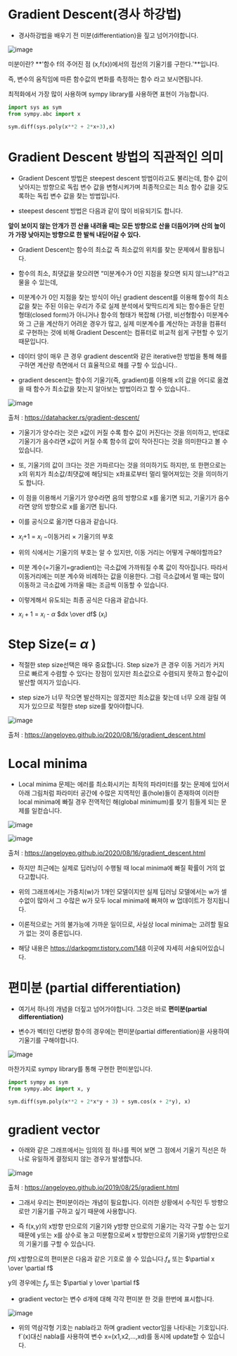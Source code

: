 # Gradient Descent(경사 하강법)

* 경사하강법을 배우기 전 미분(differentiation)을 짚고 넘어가야합니다.

![image](https://user-images.githubusercontent.com/44185037/211506599-c9e122c9-8279-4439-8174-cb53440b7f53.png)

미분이란? **'함수 f의 주어진 점 (x,f(x))에서의 접선의 기울기를 구한다.'**입니다.

즉, 변수의 움직임에 따른 함수값의 변화를 측정하는 함수 라고 보시면됩니다.

최적화에서 가장 많이 사용하며 sympy library를 사용하면 표현이 가능합니다.

```python
import sys as sym
from sympy.abc import x

sym.diff(sys.poly(x**2 + 2*x+3),x)
```
# Gradient Descent 방법의 직관적인 의미

* Gradient Descent 방법은 steepest descent 방법이라고도 불리는데, 함수 값이 낮아지는 방향으로 독립 변수 값을 변형시켜가며 최종적으로는 최소 함수 값을 갖도록하는 독립 변수 값을 찾는 방법입니다.

* steepest descent 방법은 다음과 같이 많이 비유되기도 합니다.

**앞이 보이지 않는 안개가 낀 산을 내려올 때는 모든 방향으로 산을 더듬어가며 산의 높이가 가장 낮아지는 방향으로 한 발씩 내딛어갈 수 있다.**

* Gradient Descent는 함수의 최소값 즉 최소값의 위치를 찾는 문제에서 활용됩니다. 

* 함수의 최소, 최댓값을 찾으려면 “미분계수가 0인 지점을 찾으면 되지 않느냐?”라고 물을 수 있는데,

* 미분계수가 0인 지점을 찾는 방식이 아닌 gradient descent를 이용해 함수의 최소값을 찾는 주된 이유는 우리가 주로 실제 분석에서 맞딱드리게 되는 함수들은 닫힌 형태(closed form)가 아니거나 함수의 형태가 복잡해 (가령, 비선형함수) 미분계수와 그 근을 계산하기 어려운 경우가 많고, 실제 미분계수를 계산하는 과정을 컴퓨터로 구현하는 것에 비해 Gradient Descent는 컴퓨터로 비교적 쉽게 구현할 수 있기 때문입니다.

* 데이터 양이 매우 큰 경우 gradient descent와 같은 iterative한 방법을 통해 해를 구하면 계산량 측면에서 더 효율적으로 해를 구할 수 있습니다..

* gradient descent는 함수의 기울기(즉, gradient)를 이용해 x의 값을 어디로 옮겼을 때 함수가 최소값을 찾는지 알아보는 방법이라고 할 수 있습니다..

![image](https://user-images.githubusercontent.com/44185037/211508080-256a0432-8e8c-4aea-94fa-93ad7c362b16.png)

출처 : https://datahacker.rs/gradient-descent/

* 기울기가 양수라는 것은 x값이 커질 수록 함수 값이 커진다는 것을 의미하고, 반대로 기울기가 음수라면 x값이 커질 수록 함수의 값이 작아진다는 것을 의미한다고 볼 수 있습니다.

* 또, 기울기의 값이 크다는 것은 가파르다는 것을 의미하기도 하지만, 또 한편으로는 x의 위치가 최소값/최댓값에 해당되는 x좌표로부터 멀리 떨어져있는 것을 의미하기도 합니다.

* 이 점을 이용해서 기울기가 양수라면 음의 방향으로 x를 옮기면 되고, 기울기가 음수라면 양의 방향으로 x를 옮기면 됩니다.

* 이를 공식으로 옮기면 다음과 같습니다.

* $x_i$+1 = $x_i$ −이동거리 $×$ 기울기의 부호

* 위의 식에서는 기울기의 부호는 알 수 있지만, 이동 거리는 어떻게 구해야할까요?

* 미분 계수(=기울기=gradient)는 극소값에 가까워질 수록 값이 작아집니다. 따라서 이동거리에는 미분 계수와 비례하는 값을 이용한다. 그럼 극소값에서 멀 때는 많이 이동하고 극소값에 가까울 때는 조금씩 이동할 수 있습니다.

* 이렇게해서 유도되는 최종 공식은 다음과 같습니다.

* $x_i+1$ = $x_i$ - $\alpha$ $dx \over df$ $(x_i)$

# Step Size(= $\alpha$ )

* 적절한 step size선택은 매우 중요합니다. Step size가 큰 경우 이동 거리가 커지므로 빠르게 수렴할 수 있다는 장점이 있지만 최소값으로 수렴되지 못하고 함수값이 발산할 여지가 있습니다.

* step size가 너무 작으면 발산하지는 않겠지만 최소값을 찾는데 너무 오래 걸릴 여지가 있으므로 적절한 step size를 찾아야합니다.

![image](https://user-images.githubusercontent.com/44185037/211530836-fbaa4966-84e6-4977-ae4e-182afea1b7fa.png)

출처 : https://angeloyeo.github.io/2020/08/16/gradient_descent.html

# Local minima

* Local minima 문제는 에러를 최소화시키는 최적의 파라미터를 찾는 문제에 있어서 아래 그림처럼 파라미터 공간에 수많은 지역적인 홀(hole)들이 존재하여 이러한 local minima에 빠질 경우 전역적인 해(global minimum)를 찾기 힘들게 되는 문제를 일컫습니다.

![image](https://user-images.githubusercontent.com/44185037/211531730-d59ed642-6cda-4b3b-82b2-a45e52e2cfc0.png)


![image](https://user-images.githubusercontent.com/44185037/211531151-c3f4bba4-0f1f-4667-9e49-23081595f9e5.png)

출처 : https://angeloyeo.github.io/2020/08/16/gradient_descent.html

* 하지만 최근에는 실제로 딥러닝이 수행될 때 local minima에 빠질 확률이 거의 없다고합니다.

* 위의 그래프에서는 가중치(w)가 1개인 모델이지만 실제 딥러닝 모델에서는 w가 셀 수없이 많아서 그 수많은 w가 모두 local minima에 빠져야 w 업데이트가 정지됩니다.

* 이론적으로는 거의 불가능에 가까운 일이므로, 사실상 local minima는 고려할 필요가 없는 것이 중론입니다.

* 해당 내용은 https://darkpgmr.tistory.com/148 이곳에 자세히 서술되어있습니다.

# 편미분 (partial differentiation)

* 여기서 하나의 개념을 더짚고 넘어가야합니다. 그것은 바로 **편미분(partial differentiation)**

* 변수가 벡터인 다변량 함수의 경우에는 편미분(partial differentiation)을 사용하여 기울기를 구해야합니다.

![image](https://user-images.githubusercontent.com/44185037/211511321-8797eb27-ee54-43e3-ab13-c0cc720f4b53.png)

마찬가지로 sympy library를 통해 구현한 편미분입니다.
```python
import sympy as sym 
from sympy.abc import x, y 

sym.diff(sym.poly(x**2 + 2*x*y + 3) + sym.cos(x + 2*y), x)
```

# gradient vector

* 아래와 같은 그래프에서는 임의의 점 하나를 찍어 보면 그 점에서 기울기 직선은 하나로 유일하게 결정되지 않는 경우가 발생합니다.

![image](https://user-images.githubusercontent.com/44185037/211549090-389622f0-55b9-4b1a-a2a5-3622374f672f.png)

출처 : https://angeloyeo.github.io/2019/08/25/gradient.html

* 그래서 우리는 편미분이라는 개념이 필요합니다. 이러한 상황에서 수직인 두 방향으로만 기울기를 구하고 싶기 때문에 사용합니다.

* 즉 f(x,y)의 x방향 만으로의 기울기와 y방향 만으로의 기울기는 각각 구할 수는 있기 때문에 y또는 x를 상수로 놓고 미분함으로써 x 방향만으로의 기울기와 y방향만으로의 기울기를 구할 수 있습니다.

$f$의 x방향으로의 편미분은 다음과 같은 기호로 쓸 수 있습니다.$f_x$ 또는 $\partial x \over \partial f$

y의 경우에는 $f_y$ 또는 $\partial y \over \partial f$

* gradient vector는 변수 d개에 대해 각각 편미분 한 것을 한번에 표시합니다.

![image](https://user-images.githubusercontent.com/44185037/211511870-26267158-92e8-4f69-b6ef-cf458ca18d92.png)

* 위의 역삼각형 기호는 nabla라고 하며 gradient vector임을 나타내는 기호입니다. f`(x)대신 nabla를 사용하여 변수 x=(x1,x2,...,xd)를 동시에 update할 수 있습니다.